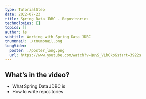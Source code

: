 ```yaml
---
type: TutorialStep
date: 2022-07-23
title: Spring Data JDBC - Repositories
technologies: []
topics: []
author: hs
subtitle: Working with Spring Data JDBC
thumbnail: ./thumbnail.png
longVideo:
  poster: ./poster_long.png
  url: https://www.youtube.com/watch?v=QuvS_VLbGko&start=3922s
---
```


## What's in the video?

* What Spring Data JDBC is
* How to write repositories
